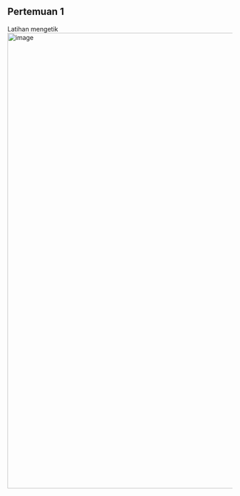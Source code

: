 ## Pertemuan 1
Latihan mengetik
<img width="1909" height="1020" alt="image" src="https://github.com/user-attachments/assets/a37dcf36-216b-4781-b639-760caac75835" />
